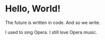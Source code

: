 # Hello, World!
The future is written in code. And so we write.

I used to sing Opera.  I still love Opera music.

